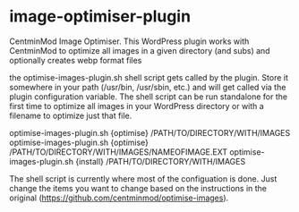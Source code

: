 # image-optimiser-plugin
CentminMod Image Optimiser.  This WordPress plugin works with CentminMod to optimize all images in a given directory (and subs) and optionally creates webp format files

the optimise-images-plugin.sh shell script gets called by the plugin.  Store it somewhere in your path (/usr/bin, /usr/sbin, etc.) and will get called via the plugin configuration variable.
The shell script can be run standalone for the first time to optimize all images in your WordPress directory or with a filename to optimize just that file.

optimise-images-plugin.sh {optimise} /PATH/TO/DIRECTORY/WITH/IMAGES
optimise-images-plugin.sh {optimise} /PATH/TO/DIRECTORY/WITH/IMAGES/NAMEOFIMAGE.EXT
optimise-images-plugin.sh {install} /PATH/TO/DIRECTORY/WITH/IMAGES

The shell script is currently where most of the configuation is done.  Just change the items you want to change based on the instructions in the original (https://github.com/centminmod/optimise-images).
